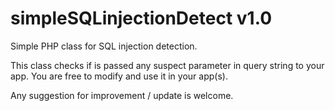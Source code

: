 # simpleSQLinjectionDetect v1.0

Simple PHP class for SQL injection detection.

This class checks if is passed any suspect parameter in query string to your app.
You are free to modify and use it in your app(s).


Any suggestion for improvement / update is welcome.
